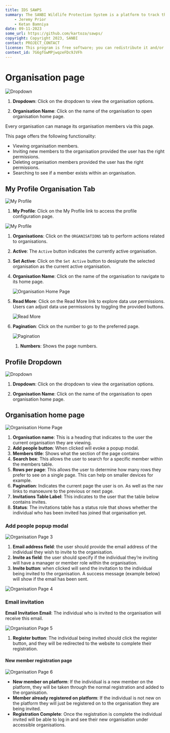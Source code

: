 ```yaml
---
title: IDS SAWPS
summary: The SANBI Wildlife Protection System is a platform to track the population levels of endangered wildlife.
    - Jeremy Prior
    - Ketan Bamniya
date: 09-11-2023
some_url: https://github.com/kartoza/sawps/
copyright: Copyright 2023, SANBI
contact: PROJECT_CONTACT
license: This program is free software; you can redistribute it and/or modify it under the terms of the GNU Affero General Public License as published by the Free Software Foundation; either version 3 of the License, or (at your option) any later version.
context_id: 7G6gfGwMPjwqzeFDc9JVFh
---
```


# Organisation page

![Dropdown](./img/organisation-page-7.png)

1. **Dropdown**: Click on the dropdown to view the organisation options.

2. **Organisation Name**: Click on the name of the organisation to open organisation home page.

Every organisation can manage its organisation members via this page.

This page offers the following functionality:

* Viewing organisation members.
* Inviting new members to the organisation provided the user has the right permissions.
* Deleting organisation members provided the user has the right permissions.
* Searching to see if a member exists within an organisation.

## My Profile Organisation Tab

![My Profile](./img/organisation-page-8.png)

1. **My Profile**: Click on the My Profile link to access the profile configuration page.

![My Profile](./img/organisation-page-9.png)

1. **Organisations**: Click on the `ORGANISATIONS` tab to perform actions related to organisations.

2. **Active**: The `Active` button indicates the currently active organisation.

3. **Set Active**: Click on the `Set Active` button to designate the selected organisation as the current active organisation.

4. **Organisation Name**: Click on the name of the organisation to navigate to its home page.

    ![Organisation Home Page](./img/organisation-page-10.png)

5. **Read More**: Click on the Read More link to explore data use permissions. Users can adjust data use permissions by toggling the provided buttons.

    ![Read More](./img/organisation-page-11.png)

6. **Pagination**: Click on the number to go to the preferred page.

    ![Pagination](./img/organisation-page-12.png)

    1. **Numbers**: Shows the page numbers.

## Profile Dropdown

![Dropdown](./img/organisation-page-7.png)

1. **Dropdown**: Click on the dropdown to view the organisation options.

2. **Organisation Name**: Click on the name of the organisation to open organisation home page.

## Organisation home page

![Organisation Home Page](./img/organisation-page-2.png)

1. **Organisation name**: This is a heading that indicates to the user the current organisation they are viewing.
2. **Add people button**: When clicked will evoke a popup modal.
3. **Members title**: Shows what the section of the page contains
4. **Search box**: This allows the user to search for a specific member within the members table.
5. **Rows per page**: This allows the user to determine how many rows they prefer to see on a single page. This can help on smaller devices for example.
6. **Pagination**: Indicates the current page the user is on. As well as the nav links to manoeuvre to the previous or next page.
7. **Invitations Table Label**: This indicates to the user that the table below contains invites.
8. **Status**: The invitations table has a status role that shows whether the individual who has been invited has joined that organisation yet.

### Add people popup modal

![Organisation Page 3](./img/organisation-page-3.png)

1. **Email address field**: the user should provide the email address of the individual they wish to invite to the organisation.
2. **Invite as field**: the user should specify if the individual they’re inviting will have a manager or member role within the organisation.
3. **Invite button**: when clicked will send the invitation to the individual being invited to the organisation. A success message (example below) will show if the email has been sent.

![Organisation Page 4](./img/organisation-page-4.png)

### Email invitation

**Email Invitation Email**: The individual who is invited to the organisation will receive this email.

![Organisation Page 5](./img/organisation-page-5.png)

1. **Register button**: The individual being invited should click the register button, and they will be redirected to the website to complete their registration.

#### New member registration page

![Organisation Page 6](./img/organisation-page-6.png)

* **New member on platform**: If the individual is a new member on the platform, they will be taken through the normal registration and added to the organisation.
* **Member already registered on platform**: If the individual is not new on the platform they will just be registered on to the organisation they are being invited.
* **Registration Complete**: Once the registration is complete the individual invited will be able to log in and see their new organisation under accessible organisations.
